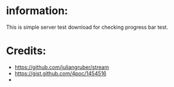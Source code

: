 # information:
  This is simple server test download for checking progress bar test.
  
# Credits:
 * https://github.com/juliangruber/stream
 * https://gist.github.com/4poc/1454516
 * 